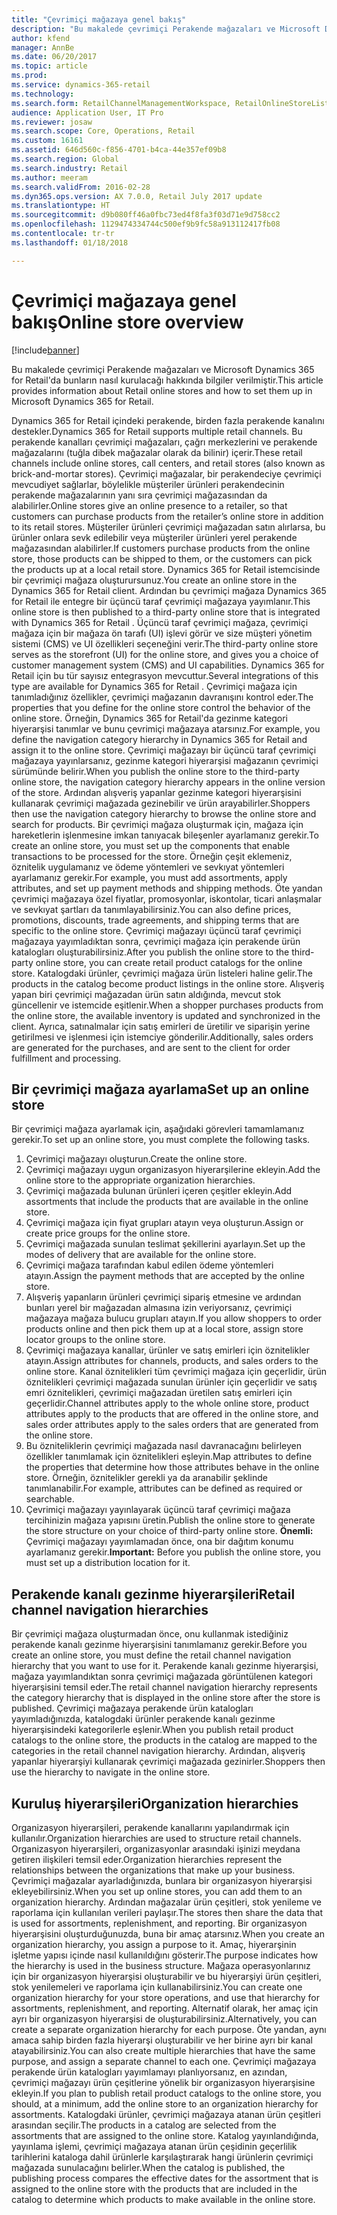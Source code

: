 ```yaml
---
title: "Çevrimiçi mağazaya genel bakış"
description: "Bu makalede çevrimiçi Perakende mağazaları ve Microsoft Dynamics 365 for Retail'da bunların nasıl kurulacağı hakkında bilgiler verilmiştir."
author: kfend
manager: AnnBe
ms.date: 06/20/2017
ms.topic: article
ms.prod: 
ms.service: dynamics-365-retail
ms.technology: 
ms.search.form: RetailChannelManagementWorkspace, RetailOnlineStoreList
audience: Application User, IT Pro
ms.reviewer: josaw
ms.search.scope: Core, Operations, Retail
ms.custom: 16161
ms.assetid: 646d560c-f856-4701-b4ca-44e357ef09b8
ms.search.region: Global
ms.search.industry: Retail
ms.author: meeram
ms.search.validFrom: 2016-02-28
ms.dyn365.ops.version: AX 7.0.0, Retail July 2017 update
ms.translationtype: HT
ms.sourcegitcommit: d9b080ff46a0fbc73ed4f8fa3f03d71e9d758cc2
ms.openlocfilehash: 1129474334744c500ef9b9fc58a913112417fb08
ms.contentlocale: tr-tr
ms.lasthandoff: 01/18/2018

---
```


# <a name="online-store-overview"></a><span data-ttu-id="d7a46-103">Çevrimiçi mağazaya genel bakış</span><span class="sxs-lookup"><span data-stu-id="d7a46-103">Online store overview</span></span>

[!include[banner](includes/banner.md)]


<span data-ttu-id="d7a46-104">Bu makalede çevrimiçi Perakende mağazaları ve Microsoft Dynamics 365 for Retail'da bunların nasıl kurulacağı hakkında bilgiler verilmiştir.</span><span class="sxs-lookup"><span data-stu-id="d7a46-104">This article provides information about Retail online stores and how to set them up in Microsoft Dynamics 365 for Retail.</span></span>

<span data-ttu-id="d7a46-105">Dynamics 365 for Retail içindeki perakende, birden fazla perakende kanalını destekler.</span><span class="sxs-lookup"><span data-stu-id="d7a46-105">Dynamics 365 for Retail supports multiple retail channels.</span></span> <span data-ttu-id="d7a46-106">Bu perakende kanalları çevrimiçi mağazaları, çağrı merkezlerini ve perakende mağazalarını (tuğla dibek mağazalar olarak da bilinir) içerir.</span><span class="sxs-lookup"><span data-stu-id="d7a46-106">These retail channels include online stores, call centers, and retail stores (also known as brick-and-mortar stores).</span></span> <span data-ttu-id="d7a46-107">Çevrimiçi mağazalar, bir perakendeciye çevrimiçi mevcudiyet sağlarlar, böylelikle müşteriler ürünleri perakendecinin perakende mağazalarının yanı sıra çevrimiçi mağazasından da alabilirler.</span><span class="sxs-lookup"><span data-stu-id="d7a46-107">Online stores give an online presence to a retailer, so that customers can purchase products from the retailer’s online store in addition to its retail stores.</span></span> <span data-ttu-id="d7a46-108">Müşteriler ürünleri çevrimiçi mağazadan satın alırlarsa, bu ürünler onlara sevk edilebilir veya müşteriler ürünleri yerel perakende mağazasından alabilirler.</span><span class="sxs-lookup"><span data-stu-id="d7a46-108">If customers purchase products from the online store, those products can be shipped to them, or the customers can pick the products up at a local retail store.</span></span> <span data-ttu-id="d7a46-109">Dynamics 365 for Retail istemcisinde bir çevrimiçi mağaza oluşturursunuz.</span><span class="sxs-lookup"><span data-stu-id="d7a46-109">You create an online store in the Dynamics 365 for Retail client.</span></span> <span data-ttu-id="d7a46-110">Ardından bu çevrimiçi mağaza Dynamics 365 for Retail ile entegre bir üçüncü taraf çevrimiçi mağazaya yayımlanır.</span><span class="sxs-lookup"><span data-stu-id="d7a46-110">This online store is then published to a third-party online store that is integrated with Dynamics 365 for Retail .</span></span> <span data-ttu-id="d7a46-111">Üçüncü taraf çevrimiçi mağaza, çevrimiçi mağaza için bir mağaza ön tarafı (UI) işlevi görür ve size müşteri yönetim sistemi (CMS) ve UI özellikleri seçeneğini verir.</span><span class="sxs-lookup"><span data-stu-id="d7a46-111">The third-party online store serves as the storefront (UI) for the online store, and gives you a choice of customer management system (CMS) and UI capabilities.</span></span> <span data-ttu-id="d7a46-112">Dynamics 365 for Retail için bu tür sayısız entegrasyon mevcuttur.</span><span class="sxs-lookup"><span data-stu-id="d7a46-112">Several integrations of this type are available for Dynamics 365 for Retail .</span></span> <span data-ttu-id="d7a46-113">Çevrimiçi mağaza için tanımladığınız özellikler, çevrimiçi mağazanın davranışını kontrol eder.</span><span class="sxs-lookup"><span data-stu-id="d7a46-113">The properties that you define for the online store control the behavior of the online store.</span></span> <span data-ttu-id="d7a46-114">Örneğin, Dynamics 365 for Retail'da gezinme kategori hiyerarşisi tanımlar ve bunu çevrimiçi mağazaya atarsınız.</span><span class="sxs-lookup"><span data-stu-id="d7a46-114">For example, you define the navigation category hierarchy in Dynamics 365 for Retail and assign it to the online store.</span></span> <span data-ttu-id="d7a46-115">Çevrimiçi mağazayı bir üçüncü taraf çevrimiçi mağazaya yayınlarsanız, gezinme kategori hiyerarşisi mağazanın çevrimiçi sürümünde belirir.</span><span class="sxs-lookup"><span data-stu-id="d7a46-115">When you publish the online store to the third-party online store, the navigation category hierarchy appears in the online version of the store.</span></span> <span data-ttu-id="d7a46-116">Ardından alışveriş yapanlar gezinme kategori hiyerarşisini kullanarak çevrimiçi mağazada gezinebilir ve ürün arayabilirler.</span><span class="sxs-lookup"><span data-stu-id="d7a46-116">Shoppers then use the navigation category hierarchy to browse the online store and search for products.</span></span> <span data-ttu-id="d7a46-117">Bir çevrimiçi mağaza oluşturmak için, mağaza için hareketlerin işlenmesine imkan tanıyacak bileşenler ayarlamanız gerekir.</span><span class="sxs-lookup"><span data-stu-id="d7a46-117">To create an online store, you must set up the components that enable transactions to be processed for the store.</span></span> <span data-ttu-id="d7a46-118">Örneğin çeşit eklemeniz, öznitelik uygulamanız ve ödeme yöntemleri ve sevkıyat yöntemleri ayarlamanız gerekir.</span><span class="sxs-lookup"><span data-stu-id="d7a46-118">For example, you must add assortments, apply attributes, and set up payment methods and shipping methods.</span></span> <span data-ttu-id="d7a46-119">Öte yandan çevrimiçi mağazaya özel fiyatlar, promosyonlar, iskontolar, ticari anlaşmalar ve sevkıyat şartları da tanımlayabilirsiniz.</span><span class="sxs-lookup"><span data-stu-id="d7a46-119">You can also define prices, promotions, discounts, trade agreements, and shipping terms that are specific to the online store.</span></span> <span data-ttu-id="d7a46-120">Çevrimiçi mağazayı üçüncü taraf çevrimiçi mağazaya yayımladıktan sonra, çevrimiçi mağaza için perakende ürün katalogları oluşturabilirsiniz.</span><span class="sxs-lookup"><span data-stu-id="d7a46-120">After you publish the online store to the third-party online store, you can create retail product catalogs for the online store.</span></span> <span data-ttu-id="d7a46-121">Katalogdaki ürünler, çevrimiçi mağaza ürün listeleri haline gelir.</span><span class="sxs-lookup"><span data-stu-id="d7a46-121">The products in the catalog become product listings in the online store.</span></span> <span data-ttu-id="d7a46-122">Alışveriş yapan biri çevrimiçi mağazadan ürün satın aldığında, mevcut stok güncellenir ve istemcide eşitlenir.</span><span class="sxs-lookup"><span data-stu-id="d7a46-122">When a shopper purchases products from the online store, the available inventory is updated and synchronized in the client.</span></span> <span data-ttu-id="d7a46-123">Ayrıca, satınalmalar için satış emirleri de üretilir ve siparişin yerine getirilmesi ve işlenmesi için istemciye gönderilir.</span><span class="sxs-lookup"><span data-stu-id="d7a46-123">Additionally, sales orders are generated for the purchases, and are sent to the client for order fulfillment and processing.</span></span>

## <a name="set-up-an-online-store"></a><span data-ttu-id="d7a46-124">Bir çevrimiçi mağaza ayarlama</span><span class="sxs-lookup"><span data-stu-id="d7a46-124">Set up an online store</span></span>
<span data-ttu-id="d7a46-125">Bir çevrimiçi mağaza ayarlamak için, aşağıdaki görevleri tamamlamanız gerekir.</span><span class="sxs-lookup"><span data-stu-id="d7a46-125">To set up an online store, you must complete the following tasks.</span></span>

1.  <span data-ttu-id="d7a46-126">Çevrimiçi mağazayı oluşturun.</span><span class="sxs-lookup"><span data-stu-id="d7a46-126">Create the online store.</span></span>
2.  <span data-ttu-id="d7a46-127">Çevrimiçi mağazayı uygun organizasyon hiyerarşilerine ekleyin.</span><span class="sxs-lookup"><span data-stu-id="d7a46-127">Add the online store to the appropriate organization hierarchies.</span></span>
3.  <span data-ttu-id="d7a46-128">Çevrimiçi mağazada bulunan ürünleri içeren çeşitler ekleyin.</span><span class="sxs-lookup"><span data-stu-id="d7a46-128">Add assortments that include the products that are available in the online store.</span></span>
4.  <span data-ttu-id="d7a46-129">Çevrimiçi mağaza için fiyat grupları atayın veya oluşturun.</span><span class="sxs-lookup"><span data-stu-id="d7a46-129">Assign or create price groups for the online store.</span></span>
5.  <span data-ttu-id="d7a46-130">Çevrimiçi mağazada sunulan teslimat şekillerini ayarlayın.</span><span class="sxs-lookup"><span data-stu-id="d7a46-130">Set up the modes of delivery that are available for the online store.</span></span>
6.  <span data-ttu-id="d7a46-131">Çevrimiçi mağaza tarafından kabul edilen ödeme yöntemleri atayın.</span><span class="sxs-lookup"><span data-stu-id="d7a46-131">Assign the payment methods that are accepted by the online store.</span></span>
7.  <span data-ttu-id="d7a46-132">Alışveriş yapanların ürünleri çevrimiçi sipariş etmesine ve ardından bunları yerel bir mağazadan almasına izin veriyorsanız, çevrimiçi mağazaya mağaza bulucu grupları atayın.</span><span class="sxs-lookup"><span data-stu-id="d7a46-132">If you allow shoppers to order products online and then pick them up at a local store, assign store locator groups to the online store.</span></span>
8.  <span data-ttu-id="d7a46-133">Çevrimiçi mağazaya kanallar, ürünler ve satış emirleri için öznitelikler atayın.</span><span class="sxs-lookup"><span data-stu-id="d7a46-133">Assign attributes for channels, products, and sales orders to the online store.</span></span> <span data-ttu-id="d7a46-134">Kanal öznitelikleri tüm çevrimiçi mağaza için geçerlidir, ürün öznitelikleri çevrimiçi mağazada sunulan ürünler için geçerlidir ve satış emri öznitelikleri, çevrimiçi mağazadan üretilen satış emirleri için geçerlidir.</span><span class="sxs-lookup"><span data-stu-id="d7a46-134">Channel attributes apply to the whole online store, product attributes apply to the products that are offered in the online store, and sales order attributes apply to the sales orders that are generated from the online store.</span></span>
9.  <span data-ttu-id="d7a46-135">Bu özniteliklerin çevrimiçi mağazada nasıl davranacağını belirleyen özellikler tanımlamak için öznitelikleri eşleyin.</span><span class="sxs-lookup"><span data-stu-id="d7a46-135">Map attributes to define the properties that determine how those attributes behave in the online store.</span></span> <span data-ttu-id="d7a46-136">Örneğin, öznitelikler gerekli ya da aranabilir şeklinde tanımlanabilir.</span><span class="sxs-lookup"><span data-stu-id="d7a46-136">For example, attributes can be defined as required or searchable.</span></span>
10. <span data-ttu-id="d7a46-137">Çevrimiçi mağazayı yayınlayarak üçüncü taraf çevrimiçi mağaza tercihinizin mağaza yapısını üretin.</span><span class="sxs-lookup"><span data-stu-id="d7a46-137">Publish the online store to generate the store structure on your choice of third-party online store.</span></span> <span data-ttu-id="d7a46-138">**Önemli:** Çevrimiçi mağazayı yayımlamadan önce, ona bir dağıtım konumu ayarlamanız gerekir.</span><span class="sxs-lookup"><span data-stu-id="d7a46-138">**Important:** Before you publish the online store, you must set up a distribution location for it.</span></span>

## <a name="retail-channel-navigation-hierarchies"></a><span data-ttu-id="d7a46-139">Perakende kanalı gezinme hiyerarşileri</span><span class="sxs-lookup"><span data-stu-id="d7a46-139">Retail channel navigation hierarchies</span></span>
<span data-ttu-id="d7a46-140">Bir çevrimiçi mağaza oluşturmadan önce, onu kullanmak istediğiniz perakende kanalı gezinme hiyerarşisini tanımlamanız gerekir.</span><span class="sxs-lookup"><span data-stu-id="d7a46-140">Before you create an online store, you must define the retail channel navigation hierarchy that you want to use for it.</span></span> <span data-ttu-id="d7a46-141">Perakende kanalı gezinme hiyerarşisi, mağaza yayımlandıktan sonra çevrimiçi mağazada görüntülenen kategori hiyerarşisini temsil eder.</span><span class="sxs-lookup"><span data-stu-id="d7a46-141">The retail channel navigation hierarchy represents the category hierarchy that is displayed in the online store after the store is published.</span></span> <span data-ttu-id="d7a46-142">Çevrimiçi mağazaya perakende ürün katalogları yayımladığınızda, katalogdaki ürünler perakende kanalı gezinme hiyerarşisindeki kategorilerle eşlenir.</span><span class="sxs-lookup"><span data-stu-id="d7a46-142">When you publish retail product catalogs to the online store, the products in the catalog are mapped to the categories in the retail channel navigation hierarchy.</span></span> <span data-ttu-id="d7a46-143">Ardından, alışveriş yapanlar hiyerarşiyi kullanarak çevrimiçi mağazada gezinirler.</span><span class="sxs-lookup"><span data-stu-id="d7a46-143">Shoppers then use the hierarchy to navigate in the online store.</span></span>

## <a name="organization-hierarchies"></a><span data-ttu-id="d7a46-144">Kuruluş hiyerarşileri</span><span class="sxs-lookup"><span data-stu-id="d7a46-144">Organization hierarchies</span></span>
<span data-ttu-id="d7a46-145">Organizasyon hiyerarşileri, perakende kanallarını yapılandırmak için kullanılır.</span><span class="sxs-lookup"><span data-stu-id="d7a46-145">Organization hierarchies are used to structure retail channels.</span></span> <span data-ttu-id="d7a46-146">Organizasyon hiyerarşileri, organizasyonlar arasındaki işinizi meydana getiren ilişkileri temsil eder.</span><span class="sxs-lookup"><span data-stu-id="d7a46-146">Organization hierarchies represent the relationships between the organizations that make up your business.</span></span> <span data-ttu-id="d7a46-147">Çevrimiçi mağazalar ayarladığınızda, bunlara bir organizasyon hiyerarşisi ekleyebilirsiniz.</span><span class="sxs-lookup"><span data-stu-id="d7a46-147">When you set up online stores, you can add them to an organization hierarchy.</span></span> <span data-ttu-id="d7a46-148">Ardından mağazalar ürün çeşitleri, stok yenileme ve raporlama için kullanılan verileri paylaşır.</span><span class="sxs-lookup"><span data-stu-id="d7a46-148">The stores then share the data that is used for assortments, replenishment, and reporting.</span></span> <span data-ttu-id="d7a46-149">Bir organizasyon hiyerarşisini oluşturduğunuzda, buna bir amaç atarsınız.</span><span class="sxs-lookup"><span data-stu-id="d7a46-149">When you create an organization hierarchy, you assign a purpose to it.</span></span> <span data-ttu-id="d7a46-150">Amaç, hiyerarşinin işletme yapısı içinde nasıl kullanıldığını gösterir.</span><span class="sxs-lookup"><span data-stu-id="d7a46-150">The purpose indicates how the hierarchy is used in the business structure.</span></span> <span data-ttu-id="d7a46-151">Mağaza operasyonlarınız için bir organizasyon hiyerarşisi oluşturabilir ve bu hiyerarşiyi ürün çeşitleri, stok yenilemeleri ve raporlama için kullanabilirsiniz.</span><span class="sxs-lookup"><span data-stu-id="d7a46-151">You can create one organization hierarchy for your store operations, and use that hierarchy for assortments, replenishment, and reporting.</span></span> <span data-ttu-id="d7a46-152">Alternatif olarak, her amaç için ayrı bir organizasyon hiyerarşisi de oluşturabilirsiniz.</span><span class="sxs-lookup"><span data-stu-id="d7a46-152">Alternatively, you can create a separate organization hierarchy for each purpose.</span></span> <span data-ttu-id="d7a46-153">Öte yandan, aynı amaca sahip birden fazla hiyerarşi oluşturabilir ve her birine ayrı bir kanal atayabilirsiniz.</span><span class="sxs-lookup"><span data-stu-id="d7a46-153">You can also create multiple hierarchies that have the same purpose, and assign a separate channel to each one.</span></span> <span data-ttu-id="d7a46-154">Çevrimiçi mağazaya perakende ürün katalogları yayımlamayı planlıyorsanız, en azından, çevrimiçi mağazayı ürün çeşitlerine yönelik bir organizasyon hiyerarşisine ekleyin.</span><span class="sxs-lookup"><span data-stu-id="d7a46-154">If you plan to publish retail product catalogs to the online store, you should, at a minimum, add the online store to an organization hierarchy for assortments.</span></span> <span data-ttu-id="d7a46-155">Katalogdaki ürünler, çevrimiçi mağazaya atanan ürün çeşitleri arasından seçilir.</span><span class="sxs-lookup"><span data-stu-id="d7a46-155">The products in a catalog are selected from the assortments that are assigned to the online store.</span></span> <span data-ttu-id="d7a46-156">Katalog yayınlandığında, yayınlama işlemi, çevrimiçi mağazaya atanan ürün çeşidinin geçerlilik tarihlerini kataloga dahil ürünlerle karşılaştırarak hangi ürünlerin çevrimiçi mağazada sunulacağını belirler.</span><span class="sxs-lookup"><span data-stu-id="d7a46-156">When the catalog is published, the publishing process compares the effective dates for the assortment that is assigned to the online store with the products that are included in the catalog to determine which products to make available in the online store.</span></span>




